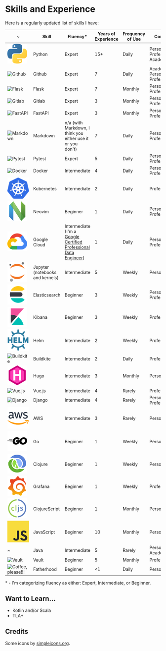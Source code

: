 # Skills and Experience

Here is a regularly updated list of skills I have:

~ | Skill | Fluency\* | Years of Experience | Frequency of Use | Context
--- | --- | --- | --- | --- | ---
![Python](/img/skills/python.png "Python") | Python | Expert | 15+ | Daily | Personal, Professional, Academic
![Github](https://cdn.jsdelivr.net/npm/simple-icons@v7/icons/github.svg "Github") | Github | Expert | 7 | Daily | Academic, Personal, Professional
![Flask](https://cdn.jsdelivr.net/npm/simple-icons@v7/icons/flask.svg "Flask") | Flask | Expert | 7 | Monthly | Personal, Professional
![Gitlab](https://cdn.jsdelivr.net/npm/simple-icons@v7/icons/gitlab.svg "Gitlab") | Gitlab | Expert | 3 | Monthly | Personal, Professional
![FastAPI](https://cdn.jsdelivr.net/npm/simple-icons@v7/icons/fastapi.svg "FastAPI") | FastAPI | Expert | 3 | Monthly | Personal, Professional
![Markdown](https://cdn.jsdelivr.net/npm/simple-icons@v7/icons/markdown.svg "Markdown") | Markdown | n/a (with Markdown, I think you either use it or you don't) | 7 | Daily | Personal, Professional
![Pytest](https://cdn.jsdelivr.net/npm/simple-icons@v7/icons/pytest.svg "Pytest")| Pytest | Expert | 5 | Daily | Personal, Professional
![Docker](https://cdn.jsdelivr.net/npm/simple-icons@v7/icons/docker.svg "Docker") | Docker | Intermediate | 4 | Daily | Personal, Professional
![Kubernetes](/img/skills/kubernetes.png "Kubernetes") | Kubernetes | Intermediate | 2 | Daily | Professional
![Neovim](/img/skills/neovim.png "Neovim") | Neovim | Beginner | 1 | Daily | Personal, Professional
![Google Cloud](/img/skills/google-cloud.png "Google Cloud") | Google Cloud | Intermediate (I'm a [Google Certified Professional Data Engineer](https://cloud.google.com/certification/data-engineer)) | 1 | Daily | Personal, Professional
![Jupyter (notebooks and kernels)](/img/skills/jupyter.png "Jupyter (notebooks and kernals)") | Jupyter (notebooks and kernels) | Intermediate | 5 | Weekly | Personal
![Elasticsearch](/img/skills/elastic-elasticsearch.png "Elasticsearch") | Elasticsearch | Beginner | 3 | Weekly | Personal, Professional
![Kibana](/img/skills/elastic-kibana.png "Kibana") | Kibana | Beginner | 3 | Weekly | Professional
![Helm](/img/skills/helm.png "Helm") | Helm | Intermediate | 2 | Weekly | Professional
![Buildkite](https://cdn.jsdelivr.net/npm/simple-icons@v7/icons/buildkite.svg "Buildkite") | Buildkite | Intermediate | 2 | Daily | Professional
![Hugo](/img/skills/hugo.png "Hugo") | Hugo | Intermediate | 3 | Monthly | Personal
![Vue.js](https://cdn.jsdelivr.net/npm/simple-icons@v7/icons/vuedotjs.svg "Vue.js") | Vue.js | Intermediate | 4 | Rarely | Professional
![Django](https://cdn.jsdelivr.net/npm/simple-icons@v7/icons/django.svg "Django") | Django | Intermediate | 4 | Rarely | Personal, Professional
![AWS](/img/skills/aws.png "AWS") | AWS | Intermediate | 3 | Rarely | Personal
![Go](/img/skills/go.png "Go") | Go | Beginner | 1 | Weekly | Personal
![Clojure](/img/skills/clojure.png "Clojure") | Clojure | Beginner | 1 | Weekly | Personal
![Grafana](/img/skills/grafana.png "Grafana") | Grafana | Beginner | 1 | Weekly | Professional
![ClojureScript](/img/skills/clojurescript.png "ClojureScript") | ClojureScript | Beginner | 1 | Monthly | Personal
![JavaScript](/img/skills/javascript.png "JavaScript") | JavaScript | Beginner | 10 | Monthly | Personal
~ | Java | Intermediate | 5 | Rarely | Personal, Academic
![Vault](https://cdn.jsdelivr.net/npm/simple-icons@v7/icons/vault.svg "Vault") | Vault | Beginner | 5 | Monthly | Professional
![Coffee, please!!!](https://cdn.jsdelivr.net/npm/simple-icons@v7/icons/buymeacoffee.svg "Coffee, please!!!") | Fatherhood | Beginner | <1 | Daily | Personal

\* - I'm categorizing fluency as either: Expert, Intermediate, or Beginner.

## Want to Learn...

- Kotlin and/or Scala
- TLA+

## Credits

Some icons by [simpleicons.org](https://simpleicons.org/).

